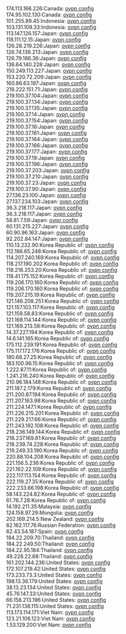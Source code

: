 174.113.166.226:Canada: [ovpn config](vpn/174_113_166_226.ovpn)  
174.95.102.130:Canada: [ovpn config](vpn/174_95_102_130.ovpn)  
101.255.89.45:Indonesia: [ovpn config](vpn/101_255_89_45.ovpn)  
103.131.109.33:Indonesia: [ovpn config](vpn/103_131_109_33.ovpn)  
113.147.126.157:Japan: [ovpn config](vpn/113_147_126_157.ovpn)  
118.111.12.15:Japan: [ovpn config](vpn/118_111_12_15.ovpn)  
126.28.219.226:Japan: [ovpn config](vpn/126_28_219_226.ovpn)  
126.74.138.213:Japan: [ovpn config](vpn/126_74_138_213.ovpn)  
126.79.186.36:Japan: [ovpn config](vpn/126_79_186_36.ovpn)  
138.64.140.228:Japan: [ovpn config](vpn/138_64_140_228.ovpn)  
150.249.113.227:Japan: [ovpn config](vpn/150_249_113_227.ovpn)  
153.220.72.209:Japan: [ovpn config](vpn/153_220_72_209.ovpn)  
160.86.63.197:Japan: [ovpn config](vpn/160_86_63_197.ovpn)  
218.222.151.71:Japan: [ovpn config](vpn/218_222_151_71.ovpn)  
219.100.37.104:Japan: [ovpn config](vpn/219_100_37_104.ovpn)  
219.100.37.134:Japan: [ovpn config](vpn/219_100_37_134.ovpn)  
219.100.37.135:Japan: [ovpn config](vpn/219_100_37_135.ovpn)  
219.100.37.14:Japan: [ovpn config](vpn/219_100_37_14.ovpn)  
219.100.37.154:Japan: [ovpn config](vpn/219_100_37_154.ovpn)  
219.100.37.16:Japan: [ovpn config](vpn/219_100_37_16.ovpn)  
219.100.37.161:Japan: [ovpn config](vpn/219_100_37_161.ovpn)  
219.100.37.164:Japan: [ovpn config](vpn/219_100_37_164.ovpn)  
219.100.37.166:Japan: [ovpn config](vpn/219_100_37_166.ovpn)  
219.100.37.177:Japan: [ovpn config](vpn/219_100_37_177.ovpn)  
219.100.37.19:Japan: [ovpn config](vpn/219_100_37_19.ovpn)  
219.100.37.196:Japan: [ovpn config](vpn/219_100_37_196.ovpn)  
219.100.37.203:Japan: [ovpn config](vpn/219_100_37_203.ovpn)  
219.100.37.210:Japan: [ovpn config](vpn/219_100_37_210.ovpn)  
219.100.37.23:Japan: [ovpn config](vpn/219_100_37_23.ovpn)  
219.100.37.90:Japan: [ovpn config](vpn/219_100_37_90.ovpn)  
27.136.23.100:Japan: [ovpn config](vpn/27_136_23_100.ovpn)  
27.137.234.103:Japan: [ovpn config](vpn/27_137_234_103.ovpn)  
36.3.218.117:Japan: [ovpn config](vpn/36_3_218_117.ovpn)  
36.3.218.117:Japan: [ovpn config](vpn/36_3_218_117.ovpn)  
58.81.7.59:Japan: [ovpn config](vpn/58_81_7_59.ovpn)  
60.131.215.227:Japan: [ovpn config](vpn/60_131_215_227.ovpn)  
60.90.96.163:Japan: [ovpn config](vpn/60_90_96_163.ovpn)  
92.202.84.147:Japan: [ovpn config](vpn/92_202_84_147.ovpn)  
110.13.232.90:Korea Republic of: [ovpn config](vpn/110_13_232_90.ovpn)  
112.186.65.248:Korea Republic of: [ovpn config](vpn/112_186_65_248.ovpn)  
114.207.240.169:Korea Republic of: [ovpn config](vpn/114_207_240_169.ovpn)  
118.217.190.202:Korea Republic of: [ovpn config](vpn/118_217_190_202.ovpn)  
118.218.253.20:Korea Republic of: [ovpn config](vpn/118_218_253_20.ovpn)  
118.41.175.152:Korea Republic of: [ovpn config](vpn/118_41_175_152.ovpn)  
119.206.170.160:Korea Republic of: [ovpn config](vpn/119_206_170_160.ovpn)  
119.206.170.160:Korea Republic of: [ovpn config](vpn/119_206_170_160.ovpn)  
119.207.215.19:Korea Republic of: [ovpn config](vpn/119_207_215_19.ovpn)  
121.146.208.251:Korea Republic of: [ovpn config](vpn/121_146_208_251.ovpn)  
121.157.103.117:Korea Republic of: [ovpn config](vpn/121_157_103_117.ovpn)  
121.159.58.83:Korea Republic of: [ovpn config](vpn/121_159_58_83.ovpn)  
121.168.114.144:Korea Republic of: [ovpn config](vpn/121_168_114_144.ovpn)  
121.169.213.58:Korea Republic of: [ovpn config](vpn/121_169_213_58.ovpn)  
14.37.227.194:Korea Republic of: [ovpn config](vpn/14_37_227_194.ovpn)  
14.6.141.165:Korea Republic of: [ovpn config](vpn/14_6_141_165.ovpn)  
175.112.239.191:Korea Republic of: [ovpn config](vpn/175_112_239_191.ovpn)  
175.117.172.176:Korea Republic of: [ovpn config](vpn/175_117_172_176.ovpn)  
180.68.27.25:Korea Republic of: [ovpn config](vpn/180_68_27_25.ovpn)  
183.100.96.15:Korea Republic of: [ovpn config](vpn/183_100_96_15.ovpn)  
1.222.87.11:Korea Republic of: [ovpn config](vpn/1_222_87_11.ovpn)  
1.241.216.240:Korea Republic of: [ovpn config](vpn/1_241_216_240.ovpn)  
210.96.184.148:Korea Republic of: [ovpn config](vpn/210_96_184_148.ovpn)  
211.187.2.179:Korea Republic of: [ovpn config](vpn/211_187_2_179.ovpn)  
211.200.87.194:Korea Republic of: [ovpn config](vpn/211_200_87_194.ovpn)  
211.207.163.98:Korea Republic of: [ovpn config](vpn/211_207_163_98.ovpn)  
211.224.147.1:Korea Republic of: [ovpn config](vpn/211_224_147_1.ovpn)  
211.226.215.201:Korea Republic of: [ovpn config](vpn/211_226_215_201.ovpn)  
211.229.217.66:Korea Republic of: [ovpn config](vpn/211_229_217_66.ovpn)  
211.243.192.108:Korea Republic of: [ovpn config](vpn/211_243_192_108.ovpn)  
218.236.149.144:Korea Republic of: [ovpn config](vpn/218_236_149_144.ovpn)  
218.237.169.81:Korea Republic of: [ovpn config](vpn/218_237_169_81.ovpn)  
218.239.74.228:Korea Republic of: [ovpn config](vpn/218_239_74_228.ovpn)  
219.249.33.190:Korea Republic of: [ovpn config](vpn/219_249_33_190.ovpn)  
220.88.104.208:Korea Republic of: [ovpn config](vpn/220_88_104_208.ovpn)  
221.156.5.236:Korea Republic of: [ovpn config](vpn/221_156_5_236.ovpn)  
221.162.22.109:Korea Republic of: [ovpn config](vpn/221_162_22_109.ovpn)  
222.117.113.154:Korea Republic of: [ovpn config](vpn/222_117_113_154.ovpn)  
222.119.27.35:Korea Republic of: [ovpn config](vpn/222_119_27_35.ovpn)  
222.233.66.198:Korea Republic of: [ovpn config](vpn/222_233_66_198.ovpn)  
58.143.224.82:Korea Republic of: [ovpn config](vpn/58_143_224_82.ovpn)  
61.76.7.28:Korea Republic of: [ovpn config](vpn/61_76_7_28.ovpn)  
14.192.211.35:Malaysia: [ovpn config](vpn/14_192_211_35.ovpn)  
124.158.97.29:Mongolia: [ovpn config](vpn/124_158_97_29.ovpn)  
202.169.214.5:New Zealand: [ovpn config](vpn/202_169_214_5.ovpn)  
82.162.117.76:Russian Federation: [ovpn config](vpn/82_162_117_76.ovpn)  
62.43.54.187:Spain: [ovpn config](vpn/62_43_54_187.ovpn)  
184.22.209.70:Thailand: [ovpn config](vpn/184_22_209_70.ovpn)  
184.22.249.50:Thailand: [ovpn config](vpn/184_22_249_50.ovpn)  
184.22.95.184:Thailand: [ovpn config](vpn/184_22_95_184.ovpn)  
49.228.22.68:Thailand: [ovpn config](vpn/49_228_22_68.ovpn)  
161.202.144.236:United States: [ovpn config](vpn/161_202_144_236.ovpn)  
172.107.219.42:United States: [ovpn config](vpn/172_107_219_42.ovpn)  
173.233.73.3:United States: [ovpn config](vpn/173_233_73_3.ovpn)  
198.13.36.179:United States: [ovpn config](vpn/198_13_36_179.ovpn)  
38.13.23.134:United States: [ovpn config](vpn/38_13_23_134.ovpn)  
45.76.147.33:United States: [ovpn config](vpn/45_76_147_33.ovpn)  
66.158.213.196:United States: [ovpn config](vpn/66_158_213_196.ovpn)  
71.231.138.115:United States: [ovpn config](vpn/71_231_138_115.ovpn)  
113.173.114.171:Viet Nam: [ovpn config](vpn/113_173_114_171.ovpn)  
123.21.106.123:Viet Nam: [ovpn config](vpn/123_21_106_123.ovpn)  
1.53.129.200:Viet Nam: [ovpn config](vpn/1_53_129_200.ovpn)  
